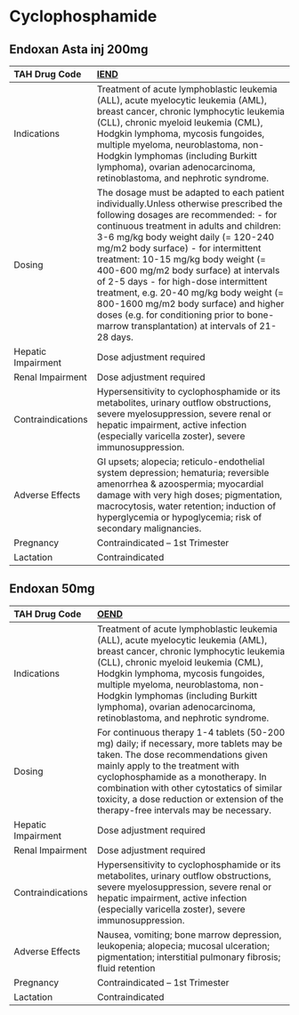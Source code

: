 # Cyclophosphamide

## Endoxan Asta inj 200mg

| TAH Drug Code      | [IEND](https://www.tahsda.org.tw/drugs/hissearch.php?drug_code=IEND)                                                                                                                                                                                                                                                                                                                                                                                                                                                                                                  |
|:-------------------|:----------------------------------------------------------------------------------------------------------------------------------------------------------------------------------------------------------------------------------------------------------------------------------------------------------------------------------------------------------------------------------------------------------------------------------------------------------------------------------------------------------------------------------------------------------------------|
| Indications        | Treatment of acute lymphoblastic leukemia (ALL), acute myelocytic leukemia (AML), breast cancer, chronic lymphocytic leukemia (CLL), chronic myeloid leukemia (CML), Hodgkin lymphoma, mycosis fungoides, multiple myeloma, neuroblastoma, non-Hodgkin lymphomas (including Burkitt lymphoma), ovarian adenocarcinoma, retinoblastoma, and nephrotic syndrome.                                                                                                                                                                                                        |
| Dosing             | The dosage must be adapted to each patient individually.Unless otherwise prescribed the following dosages are recommended: - for continuous treatment in adults and children: 3-6 mg/kg body weight daily (= 120-240 mg/m2 body surface) - for intermittent treatment: 10-15 mg/kg body weight (= 400-600 mg/m2 body surface) at intervals of 2-5 days - for high-dose intermittent treatment, e.g. 20-40 mg/kg body weight (= 800-1600 mg/m2 body surface) and higher doses (e.g. for conditioning prior to bone-marrow transplantation) at intervals of 21-28 days. |
| Hepatic Impairment | Dose adjustment required                                                                                                                                                                                                                                                                                                                                                                                                                                                                                                                                              |
| Renal Impairment   | Dose adjustment required                                                                                                                                                                                                                                                                                                                                                                                                                                                                                                                                              |
| Contraindications  | Hypersensitivity to cyclophosphamide or its metabolites, urinary outflow obstructions, severe myelosuppression, severe renal or hepatic impairment, active infection (especially varicella zoster), severe immunosuppression.                                                                                                                                                                                                                                                                                                                                         |
| Adverse Effects    | GI upsets; alopecia; reticulo-endothelial system depression; hematuria; reversible amenorrhea & azoospermia; myocardial damage with very high doses; pigmentation, macrocytosis, water retention; induction of hyperglycemia or hypoglycemia; risk of secondary malignancies.                                                                                                                                                                                                                                                                                         |
| Pregnancy          | Contraindicated – 1st Trimester                                                                                                                                                                                                                                                                                                                                                                                                                                                                                                                                       |
| Lactation          | Contraindicated                                                                                                                                                                                                                                                                                                                                                                                                                                                                                                                                                       |

## Endoxan 50mg

| TAH Drug Code      | [OEND](https://www.tahsda.org.tw/drugs/hissearch.php?drug_code=OEND)                                                                                                                                                                                                                                                                                           |
|:-------------------|:---------------------------------------------------------------------------------------------------------------------------------------------------------------------------------------------------------------------------------------------------------------------------------------------------------------------------------------------------------------|
| Indications        | Treatment of acute lymphoblastic leukemia (ALL), acute myelocytic leukemia (AML), breast cancer, chronic lymphocytic leukemia (CLL), chronic myeloid leukemia (CML), Hodgkin lymphoma, mycosis fungoides, multiple myeloma, neuroblastoma, non-Hodgkin lymphomas (including Burkitt lymphoma), ovarian adenocarcinoma, retinoblastoma, and nephrotic syndrome. |
| Dosing             | For continuous therapy 1-4 tablets (50-200 mg) daily; if necessary, more tablets may be taken. The dose recommendations given mainly apply to the treatment with cyclophosphamide as a monotherapy. In combination with other cytostatics of similar toxicity, a dose reduction or extension of the therapy-free intervals may be necessary.                   |
| Hepatic Impairment | Dose adjustment required                                                                                                                                                                                                                                                                                                                                       |
| Renal Impairment   | Dose adjustment required                                                                                                                                                                                                                                                                                                                                       |
| Contraindications  | Hypersensitivity to cyclophosphamide or its metabolites, urinary outflow obstructions, severe myelosuppression, severe renal or hepatic impairment, active infection (especially varicella zoster), severe immunosuppression.                                                                                                                                  |
| Adverse Effects    | Nausea, vomiting; bone marrow depression, leukopenia; alopecia; mucosal ulceration; pigmentation; interstitial pulmonary fibrosis; fluid retention                                                                                                                                                                                                             |
| Pregnancy          | Contraindicated – 1st Trimester                                                                                                                                                                                                                                                                                                                                |
| Lactation          | Contraindicated                                                                                                                                                                                                                                                                                                                                                |

